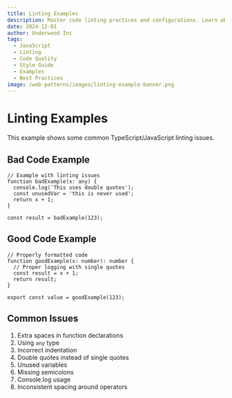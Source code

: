 ```yaml
---
title: Linting Examples
description: Master code linting practices and configurations. Learn about code style enforcement and quality control automation.
date: 2024-12-01
author: Underwood Inc
tags:
  - JavaScript
  - Linting
  - Code Quality
  - Style Guide
  - Examples
  - Best Practices
image: /web-patterns/images/linting-example-banner.png
---
```


# Linting Examples

This example shows some common TypeScript/JavaScript linting issues.

## Bad Code Example

```typescript:preview
// Example with linting issues
function badExample(x: any) {
  console.log('This uses double quotes');
  const unusedVar = 'this is never used';
  return x + 1;
}

const result = badExample(123);
```

## Good Code Example

```typescript:preview
// Properly formatted code
function goodExample(x: number): number {
  // Proper logging with single quotes
  const result = x + 1;
  return result;
}

export const value = goodExample(123);
```

## Common Issues

1. Extra spaces in function declarations
2. Using `any` type
3. Incorrect indentation
4. Double quotes instead of single quotes
5. Unused variables
6. Missing semicolons
7. Console.log usage
8. Inconsistent spacing around operators
